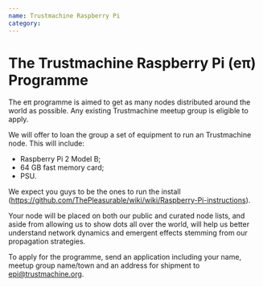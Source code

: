 ```yaml
---
name: Trustmachine Raspberry Pi
category: 
---
```


# The Trustmachine Raspberry Pi (eπ) Programme

The eπ programme is aimed to get as many nodes distributed around the world as possible. Any existing Trustmachine meetup group is eligible to apply.

We will offer to loan the group a set of equipment to run an Trustmachine node. This will include:

- Raspberry Pi 2 Model B;
- 64 GB fast memory card;
- PSU.

We expect you guys to be the ones to run the install (https://github.com/ThePleasurable/wiki/wiki/Raspberry-Pi-instructions).

Your node will be placed on both our public and curated node lists, and aside from allowing us to show dots all over the world, will help us better understand network dynamics and emergent effects stemming from our propagation strategies.

To apply for the programme, send an application including your name, meetup group name/town and an address for shipment to epi@trustmachine.org.

